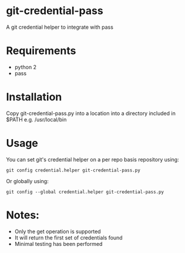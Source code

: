 # git-credential-pass
A git credential helper to integrate with pass

# Requirements
* python 2
* pass

# Installation
Copy git-credential-pass.py into a location into a directory included in $PATH e.g. /usr/local/bin

# Usage
You can set git's credential helper on a per repo basis repository using:
```shell
git config credential.helper git-credential-pass.py
```
Or globally using:
```shell
git config --global credential.helper git-credential-pass.py
```

# Notes:
* Only the get operation is supported
* It will return the first set of credentials found
* Minimal testing has been performed
